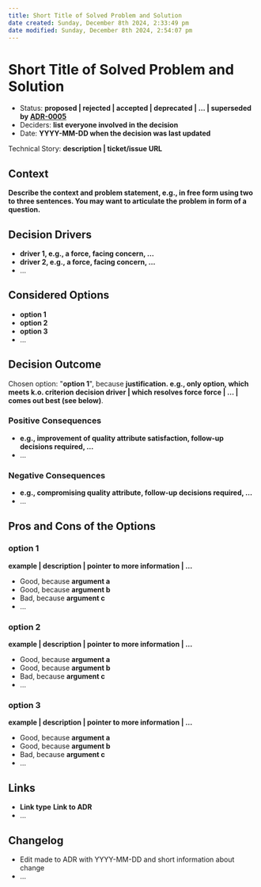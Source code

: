 ```yaml
---
title: Short Title of Solved Problem and Solution
date created: Sunday, December 8th 2024, 2:33:49 pm
date modified: Sunday, December 8th 2024, 2:54:07 pm
---
```


# Short Title of Solved Problem and Solution

* Status: **proposed | rejected | accepted | deprecated | … | superseded by [ADR-0005](0005-example.md)** <!-- optional -->
* Deciders: **list everyone involved in the decision** <!-- optional -->
* Date: **YYYY-MM-DD when the decision was last updated** <!-- optional -->

Technical Story: **description | ticket/issue URL** <!-- optional -->

## Context

**Describe the context and problem statement, e.g., in free form using two to three sentences. You may want to articulate the problem in form of a question.**

## Decision Drivers <!-- Optional -->

* **driver 1, e.g., a force, facing concern, …**
* **driver 2, e.g., a force, facing concern, …**
* … <!-- numbers of drivers can vary -->

## Considered Options

* **option 1**
* **option 2**
* **option 3**
* … <!-- numbers of options can vary -->

## Decision Outcome

Chosen option: "**option 1**", because **justification. e.g., only option, which meets k.o. criterion decision driver | which resolves force force | … | comes out best (see below)**.

### Positive Consequences <!-- Optional -->

* **e.g., improvement of quality attribute satisfaction, follow-up decisions required, …**
* …

### Negative Consequences <!-- Optional -->

* **e.g., compromising quality attribute, follow-up decisions required, …**
* …

## Pros and Cons of the Options <!-- Optional -->

### **option 1**

**example | description | pointer to more information | …** <!-- optional -->

* Good, because **argument a**
* Good, because **argument b**
* Bad, because **argument c**
* … <!-- numbers of pros and cons can vary -->

### **option 2**

**example | description | pointer to more information | …** <!-- optional -->

* Good, because **argument a**
* Good, because **argument b**
* Bad, because **argument c**
* … <!-- numbers of pros and cons can vary -->

### **option 3**

**example | description | pointer to more information | …** <!-- optional -->

* Good, because **argument a**
* Good, because **argument b**
* Bad, because **argument c**
* … <!-- numbers of pros and cons can vary -->

## Links <!-- Optional -->

* **Link type** **Link to ADR** <!-- example: Refined by **ADR-0005**(0005-example.md) -->
* … <!-- numbers of links can vary -->

## Changelog <!-- Optional -->

* Edit made to ADR with YYYY-MM-DD and short information about change
* … <!-- numbers of links can vary -->


